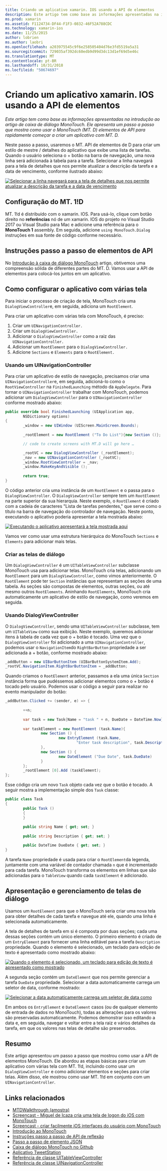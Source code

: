 ```yaml
---
title: Criando um aplicativo xamarin. IOS usando a API de elementos
description: Este artigo tem como base as informações apresentadas na introdução ao artigo de caixa de diálogo MonoTouch. Ele apresenta um passo a passo que mostra como usar o MonoTouch (MT. D) elementos de API para rapidamente começar a criar um aplicativo com MT. D.
ms.prod: xamarin
ms.assetid: F1124734-DF44-F1F3-0832-46F52A788CDC
ms.technology: xamarin-ios
ms.date: 11/25/2015
author: lobrien
ms.author: laobri
ms.openlocfilehash: a203975545c9f6e258505404d76e3fd5519a5a31
ms.sourcegitcommit: 729035af392dc60edb9d99d3dc13d1ef69d5e46c
ms.translationtype: MT
ms.contentlocale: pt-BR
ms.lasthandoff: 10/31/2018
ms.locfileid: "50674697"
---
```

# <a name="creating-a-xamarinios-application-using-the-elements-api"></a>Criando um aplicativo xamarin. IOS usando a API de elementos

_Este artigo tem como base as informações apresentadas na introdução ao artigo de caixa de diálogo MonoTouch. Ele apresenta um passo a passo que mostra como usar o MonoTouch (MT. D) elementos de API para rapidamente começar a criar um aplicativo com MT. D._

Neste passo a passo, usaremos o MT. API de elementos de D para criar um estilo de mestre / detalhes do aplicativo que exibe uma lista de tarefas. Quando o usuário seleciona o <span class="ui"> + </span> botão na barra de navegação, uma nova linha será adicionada à tabela para a tarefa. Selecionar a linha navegará para a tela de detalhes que nos permite atualizar a descrição da tarefa e a data de vencimento, conforme ilustrado abaixo:

 [![](elements-api-walkthrough-images/01-task-list-app.png "Selecionar a linha navegará para a tela de detalhes que nos permite atualizar a descrição da tarefa e a data de vencimento")](elements-api-walkthrough-images/01-task-list-app.png#lightbox)

 ## <a name="setting-up-mtd"></a>Configuração do MT. 1!D

MT. 1!d é distribuído com o xamarin. IOS. Para usá-lo, clique com botão direito no **referências** nó de um xamarin. IOS do projeto no Visual Studio 2017 ou Visual Studio para Mac e adicione uma referência para o **MonoTouch 1** assembly. Em seguida, adicione `using MonoTouch.Dialog` instruções em sua fonte de código conforme necessário.

## <a name="elements-api-walkthrough"></a>Instruções passo a passo de elementos de API

No [Introdução à caixa de diálogo MonoTouch](~/ios/user-interface/monotouch.dialog/index.md) artigo, obtivemos uma compreensão sólida de diferentes partes do MT. D. Vamos usar a API de elementos para colocá-los juntos em um aplicativo.

## <a name="setting-up-the-multi-screen-application"></a>Como configurar o aplicativo com várias tela

Para iniciar o processo de criação de tela, MonoTouch cria uma `DialogViewController`e, em seguida, adiciona um `RootElement`.

Para criar um aplicativo com várias tela com MonoTouch, é preciso:

1.  Criar um `UINavigationController.`
1.  Criar um `DialogViewController.`
1.  Adicionar o `DialogViewController` como a raiz das  `UINavigationController.` 
1.  Adicionar um `RootElement` para o  `DialogViewController.`
1.  Adicione `Sections` e `Elements` para o  `RootElement.` 

### <a name="using-a-uinavigationcontroller"></a>Usando um UINavigationController

Para criar um aplicativo de estilo de navegação, precisamos criar uma `UINavigationController`e, em seguida, adicioná-lo como o `RootViewController` na `FinishedLaunching` método da `AppDelegate`. Para tornar o `UINavigationController` trabalhar com MonoTouch, podemos adicionar um `DialogViewController` para o `UINavigationController` conforme mostrado abaixo:

```csharp
public override bool FinishedLaunching (UIApplication app, 
        NSDictionary options)
{
        _window = new UIWindow (UIScreen.MainScreen.Bounds);
            
        _rootElement = new RootElement ("To Do List"){new Section ()};

        // code to create screens with MT.D will go here …

        _rootVC = new DialogViewController (_rootElement);
        _nav = new UINavigationController (_rootVC);
        _window.RootViewController = _nav;
        _window.MakeKeyAndVisible ();
            
        return true;
}
```

O código anterior cria uma instância de um `RootElement` e o passa para o `DialogViewController`. O `DialogViewController` sempre tem um `RootElement` na parte superior da sua hierarquia. Neste exemplo, o `RootElement` é criado com a cadeia de caracteres "Lista de tarefas pendentes," que serve como o título na barra de navegação do controlador de navegação. Neste ponto, executando o aplicativo poderia apresentar a tela mostrada abaixo:

 [![](elements-api-walkthrough-images/02-to-do-list-screen-.png "Executando o aplicativo apresentará a tela mostrada aqui")](elements-api-walkthrough-images/02-to-do-list-screen-.png#lightbox)

Vamos ver como usar uma estrutura hierárquica do MonoTouch `Sections` e `Elements` para adicionar mais telas.

### <a name="creating-the-dialog-screens"></a>Criar as telas de diálogo

Um `DialogViewController` é um `UITableViewController` subclasse MonoTouch usa para adicionar telas. MonoTouch cria telas, adicionando um `RootElement` para um `DialogViewController`, como vimos anteriormente. O `RootElement` pode ter `Section` instâncias que representam as seções de uma tabela.
As seções são compostas de elementos, outras seções, ou até mesmo outros `RootElements`. Aninhando `RootElements`, MonoTouch cria automaticamente um aplicativo de estilo de navegação, como veremos em seguida.

### <a name="using-dialogviewcontroller"></a>Usando DialogViewController

O `DialogViewController`, sendo uma `UITableViewController` subclasse, tem um `UITableView` como sua exibição. Neste exemplo, queremos adicionar itens à tabela de cada vez que o <span class="ui"> + </span> botão é tocado. Uma vez que o `DialogViewController` foi adicionado a uma `UINavigationController`, podemos usar o `NavigationItem`do `RightBarButton` propriedade a ser adicionada a <span class="ui"> + </span> botão, conforme mostrado abaixo:

```csharp
_addButton = new UIBarButtonItem (UIBarButtonSystemItem.Add);
_rootVC.NavigationItem.RightBarButtonItem = _addButton;
```

Quando criamos o `RootElement` anterior, passamos a ela uma única `Section` instância forma que pudéssemos adicionar elementos como o <span class="ui"> + </span> botão é tocado pelo usuário. Podemos usar o código a seguir para realizar no evento manipulador do botão:

```csharp
_addButton.Clicked += (sender, e) => {
                
        ++n;
                
        var task = new Task{Name = "task " + n, DueDate = DateTime.Now};
                
        var taskElement = new RootElement (task.Name){
                new Section () {
                        new EntryElement (task.Name, 
                                "Enter task description", task.Description)
                },
                new Section () {
                        new DateElement ("Due Date", task.DueDate)
                }
        };
        _rootElement [0].Add (taskElement);
};
```

Esse código cria um novo `Task` objeto cada vez que o botão é tocado. A seguir mostra a implementação simple dos `Task` classe:

```csharp
public class Task
{   
        public Task ()
        {
        }
        
        public string Name { get; set; }
        
        public string Description { get; set; }

        public DateTime DueDate { get; set; }
}
```

A tarefa `Name` propriedade é usada para criar o `RootElement`da legenda, juntamente com uma variável de contador chamada `n` que é incrementado para cada tarefa. MonoTouch transforma os elementos em linhas que são adicionadas para o `TableView` quando cada `taskElement` é adicionado.

## <a name="presenting-and-managing-dialog-screens"></a>Apresentação e gerenciamento de telas de diálogo

Usamos um `RootElement` para que o MonoTouch seria criar uma nova tela para obter detalhes de cada tarefa e navegue até ele, quando uma linha é selecionada automaticamente.

A tela de detalhes de tarefa em si é composta por duas seções; cada uma dessas seções contém um único elemento. O primeiro elemento é criado de um `EntryElement` para fornecer uma linha editável para a tarefa `Description` propriedade. Quando o elemento é selecionado, um teclado para edição de texto é apresentado como mostrado abaixo:

 [![](elements-api-walkthrough-images/03-create-task.png "Quando o elemento é selecionado, um teclado para edição de texto é apresentado como mostrado")](elements-api-walkthrough-images/03-create-task.png#lightbox)

A segunda seção contém um `DateElement` que nos permite gerenciar a tarefa `DueDate` propriedade. Selecionar a data automaticamente carrega um seletor de data, conforme mostrado:

 [![](elements-api-walkthrough-images/04-date-picker.png "Selecionar a data automaticamente carrega um seletor de data como")](elements-api-walkthrough-images/04-date-picker.png#lightbox)

Em ambos os `EntryElement` e `DateElement` casos (ou de qualquer elemento de entrada de dados no MonoTouch), todas as alterações para os valores são preservadas automaticamente. Podemos demonstrar isso editando a data e, em seguida, navegar e voltar entre a tela raiz e vários detalhes da tarefa, em que os valores nas telas de detalhe são preservados.

## <a name="summary"></a>Resumo

Este artigo apresentou um passo a passo que mostrou como usar a API de elementos MonoTouch. Ele abordou as etapas básicas para criar um aplicativo com várias tela com MT. 1!d, incluindo como usar um `DialogViewController` e como adicionar elementos e seções para criar telas. Além disso, ele mostrou como usar MT. 1!d em conjunto com um `UINavigationController`.

## <a name="related-links"></a>Links relacionados

- [MTDWalkthrough (amostra)](https://developer.xamarin.com/samples/MTDWalkthrough/)
- [Screencast - Miguel de Icaza cria uma tela de logon do iOS com MonoTouch](http://youtu.be/3butqB1EG0c)
- [Screencast - criar facilmente iOS interfaces do usuário com MonoTouch](http://youtu.be/j7OC5r8ZkYg)
- [Introdução ao MonoTouch](~/ios/user-interface/monotouch.dialog/index.md)
- [Instruções passo a passo de API de reflexão](~/ios/user-interface/monotouch.dialog/reflection-api-walkthrough.md)
- [Passo a passo de elemento JSON](~/ios/user-interface/monotouch.dialog/json-element-walkthrough.md)
- [Caixa de diálogo MonoTouch no Github](https://github.com/migueldeicaza/MonoTouch.Dialog)
- [Aplicativo TweetStation](https://github.com/migueldeicaza/TweetStation)
- [Referência de classe UITableViewController](http://developer.apple.com/library/ios/#DOCUMENTATION/UIKit/Reference/UITableViewController_Class/Reference/Reference.html)
- [Referência de classe UINavigationController](http://developer.apple.com/library/ios/#documentation/UIKit/Reference/UINavigationController_Class/Reference/Reference.html)
